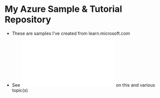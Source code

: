 # My Azure Sample & Tutorial Repository

- These are samples I've created from learn.microsoft.com

- See ![My Notes](notes.md) on this and various topic(s)
